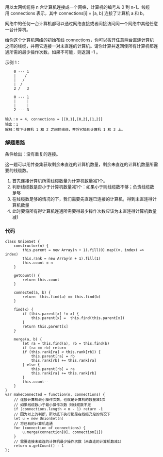 用以太网线缆将 n 台计算机连接成一个网络，计算机的编号从 0 到 n-1。线缆用 connections 表示，其中 connections[i] = [a, b] 连接了计算机 a 和 b。

网络中的任何一台计算机都可以通过网络直接或者间接访问同一个网络中其他任意一台计算机。

给你这个计算机网络的初始布线 connections，你可以拔开任意两台直连计算机之间的线缆，并用它连接一对未直连的计算机。请你计算并返回使所有计算机都连通所需的最少操作次数。如果不可能，则返回 -1 。 

示例 1：
```
    0 --- 1
    |    /
    |   /
    |  /
    2 /   3

    0 --- 1
    |     |
    |     |
    2 --- 3

输入：n = 4, connections = [[0,1],[0,2],[1,2]]
输出：1
解释：拔下计算机 1 和 2 之间的线缆，并将它插到计算机 1 和 3 上。
```
### 解题思路
条件给出：没有重复的连接。

这一题可以用并查集获取剩余未直连的计算机数量，剩余未直连的计算机数量所需要的线缆数。

1. 首先连接计算机所需线缆数量为计算机数量减1个。
2. 判断线缆数是否小于计算机数量减1个：如果小于则线缆数不够；负责线缆数足够
3. 在线缆数足够的情况的下，我们需要先直连已连接的计算机，得到未直连得计算机数量
4. 此时要将所有得计算机连通所需要得最少操作次数应该为未直连得计算机数量减1

### 代码
```
class UnionSet {
    constructor(n) {
        this.parent = new Array(n + 1).fill(0).map((v, index) => index)
        this.rank = new Array(n + 1).fill(1)
        this.count = n
    }

    getCount() {
        return this.count
    }

    connected(a, b) {
        return  this.find(a) == this.find(b)
    }

    find(x) {
        if (this.parent[x] != x) {
            this.parent[x] =  this.find(this.parent[x])
        }
        return this.parent[x]
    }

    merge(a, b) {
        let ra = this.find(a), rb = this.find(b)
        if (ra == rb) return
        if (this.rank[ra] < this.rank[rb]) {
            this.parent[ra] = rb
            this.rank[rb] += this.rank[ra]
        } else {
            this.parent[rb] = ra
            this.rank[ra] += this.rank[rb]
        }
        this.count--
    }
}
var makeConnected = function(n, connections) {
    // 连接计算机最小操作次数，也就是计算机的数量减1次
    // 如果线缆数小于最小操作次数 则线缆数不足
    if (connections.length < n - 1) return -1
    // 因为以上的判断，所以底下执行都是在线缆充足的情况下
    let u = new UnionSet(n)
    // 将已有的计算机连通
    for (connection of connections) {
        u.merge(connection[0], connection[1])
    }
    // 需要连接未直连的计算机最少操作次数（未直连的计算机数减1）
    return u.getCount() - 1
};
```
